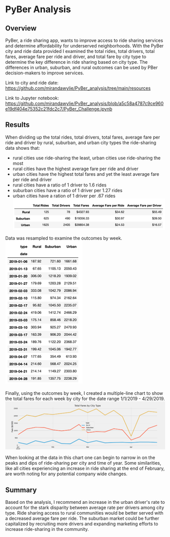 # PyBer Analysis

## Overview
PyBer, a ride sharing app, wants to improve access to ride sharing services and determine affordability for underserved neighborhoods. With the PyBer city and ride data provided I examined the total rides, total drivers, total fares, average fare per ride and driver, and total fare by city type to determine the key difference in ride sharing based on city type. The differences in urban, suburban, and rural outcomes can be used by PBer decision-makers to improve services.

Link to city and ride date: https://github.com/mirandawylie/PyBer_analysis/tree/main/resources

Link to Jupyter notebook: https://github.com/mirandawylie/PyBer_analysis/blob/a5c58a4787c9ce960e19df404e75352c21fdc2c7/PyBer_Challenge.ipynb

## Results
When dividing up the total rides, total drivers, total fares, average fare per ride and driver by rural, suburban, and urban city types the ride-sharing data shows that:

* rural cities use ride-sharing the least, urban cities use ride-sharing the most
* rural cities have the highest average fare per ride and driver
* urban cities have the highest total fares and yet the least average fare per ride and driver
* rural cities have a ratio of 1 driver to 1.6 rides
* suburban cities have a ratio of 1 driver per 1.27 rides
* urban cities have a ration of 1 driver per .67 rides
![PyBer_dataframe_bycity.png](analysis/PyBer_dataframe_bycity.png)

Data was resampled to examine the outcomes by week.
![PyBer_fare_byweek.png](analysis/PyBer_fare_byweek.png)

Finally, using the outcomes by week, I created a multiple-line chart to show the total fares for each week by city for the date range 1/1/2019 - 4/29/2019.
![PyBer_fare_summary.png](analysis/PyBer_fare_summary.png)

When looking at the data in this chart one can begin to narrow in on the peaks and dips of ride-sharing per city and time of year. Some similarities, like all cities experiencing an increase in ride sharing at the end of February, are worth noting for any potential company wide changes.

## Summary
Based on the analysis, I recommend an increase in the urban driver's rate to account for the stark disparity between average rate per drivers among city type. Ride sharing access to rural communities would be better served with a decreased average fare per ride. The suburban market could be further capitalized by recruiting more drivers and expanding marketing efforts to increase ride-sharing in the community.